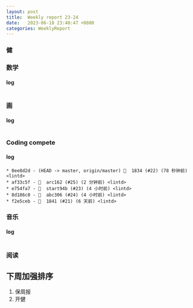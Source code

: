 ```yaml
---
layout: post
title:  Weekly report 23-24
date:   2023-06-18 23:40:47 +0800
categories: WeeklyReport
---
```


### 健

### 数学

#### log
```

```

### 画

#### log
```

```

### Coding compete

#### log
```
* 0ee8d2d - (HEAD -> master, origin/master) 🎉  1834 (#22) (78 秒钟前) <lintd>
* af33c5f - 🎉  arc162 (#25) (2 分钟前) <lintd>
* e754fa7 - 🎉  start94b (#23) (4 小时前) <lintd>
* 8d186c0 - 🎉  abc306 (#24) (4 小时前) <lintd>
* f2e5ceb - 🎉  1841 (#21) (6 天前) <lintd>
```

### 音乐

#### log
```

```

### 阅读

## 下周加强排序

1. 保周报
2. 开健
